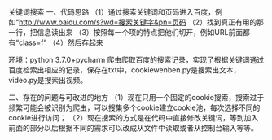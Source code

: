 关键词搜索
一、代码思路
（1）通过搜索关键词和页码进入百度，例如“http://www.baidu.com/s?wd=搜索关键字&pn=页码
（2）找到真正有用的那一行，把信息读出来
（3）按照每一个项的特点把他们切开，例如URL前面都有“class=f”
（4）然后存起来

环境：python 3.7.0+pycharm
爬虫爬取百度的搜索记录，实现了根据关键词通过百度检索出相应的记录，保存在txt中，cookiewenben.py是搜索出文本，video.py是搜索出视频。

二、存在的问题与可改进的地方
（1）现在只用一个固定的cookie搜索，搜索过于频繁可能会被识别为爬虫，可以搜集多个cookie建立cookie池，每次选择不同的cookie进行访问；
（2）现在搜索的方式是在代码中直接修改关键词，等到加入前面的部分以后根据不同的需求可以改成从文件中读取或者从控制台输入等等。
